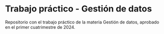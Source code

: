 # Trabajo práctico - Gestión de datos
Repositorio con el trabajo práctico de la materia Gestión de datos, aprobado en el primer cuatrimestre de 2024.
